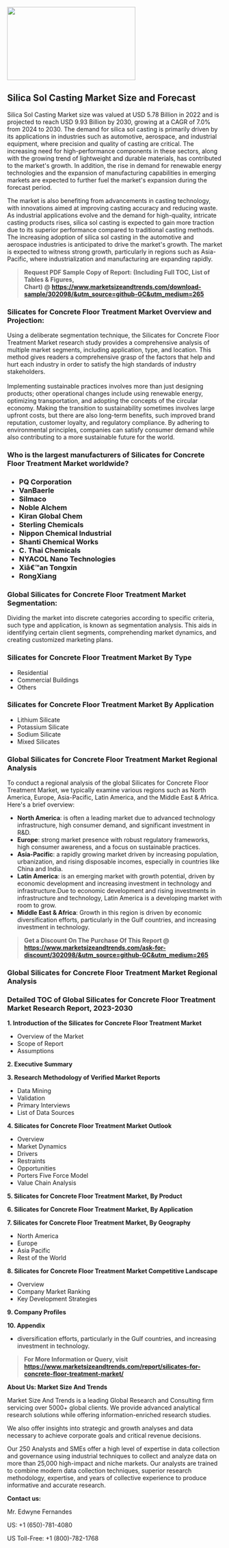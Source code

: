 <p><img class="alignnone size-medium wp-image-20088" src="https://ffe5etoiles.com/wp-content/uploads/2024/12/MST1-300x171.png" alt="" width="300" height="171" /></p><h2>Silica Sol Casting Market Size and Forecast</h2><p>Silica Sol Casting Market size was valued at USD 5.78 Billion in 2022 and is projected to reach USD 9.93 Billion by 2030, growing at a CAGR of 7.0% from 2024 to 2030. The demand for silica sol casting is primarily driven by its applications in industries such as automotive, aerospace, and industrial equipment, where precision and quality of casting are critical. The increasing need for high-performance components in these sectors, along with the growing trend of lightweight and durable materials, has contributed to the market's growth. In addition, the rise in demand for renewable energy technologies and the expansion of manufacturing capabilities in emerging markets are expected to further fuel the market's expansion during the forecast period.</p><p>The market is also benefiting from advancements in casting technology, with innovations aimed at improving casting accuracy and reducing waste. As industrial applications evolve and the demand for high-quality, intricate casting products rises, silica sol casting is expected to gain more traction due to its superior performance compared to traditional casting methods. The increasing adoption of silica sol casting in the automotive and aerospace industries is anticipated to drive the market's growth. The market is expected to witness strong growth, particularly in regions such as Asia-Pacific, where industrialization and manufacturing are expanding rapidly.</p></p><blockquote id="" class=""><strong>Request PDF Sample Copy of Report: (Including Full TOC, List of Tables &amp; Figures, Chart)&nbsp;@&nbsp;<strong><a href="https://www.marketsizeandtrends.com/download-sample/302098/&utm_source=github-GC&utm_medium=265" target="_blank">https://www.marketsizeandtrends.com/download-sample/302098/&utm_source=github-GC&utm_medium=265</a></strong></strong></blockquote><h3 id="" class="">Silicates for Concrete Floor Treatment Market&nbsp;Overview and Projection:</h3><p id="" class="">Using a deliberate segmentation technique, the Silicates for Concrete Floor Treatment Market research study provides a comprehensive analysis of multiple market segments, including application, type, and location. This method gives readers a comprehensive grasp of the factors that help and hurt each industry in order to satisfy the high standards of industry stakeholders. <br /> <br />Implementing sustainable practices involves more than just designing products; other operational changes include using renewable energy, optimizing transportation, and adopting the concepts of the circular economy. Making the transition to sustainability sometimes involves large upfront costs, but there are also long-term benefits, such improved brand reputation, customer loyalty, and regulatory compliance. By adhering to environmental principles, companies can satisfy consumer demand while also contributing to a more sustainable future for the world.</p><h3 id="" class="">Who is the largest manufacturers of&nbsp;Silicates for Concrete Floor Treatment Market worldwide?</h3><h3 class=""><p><ul><li>PQ Corporation </li><li> VanBaerle </li><li> Silmaco </li><li> Noble Alchem </li><li> Kiran Global Chem </li><li> Sterling Chemicals </li><li> Nippon Chemical Industrial </li><li> Shanti Chemical Works </li><li> C. Thai Chemicals </li><li> NYACOL Nano Technologies </li><li> Xiâ€™an Tongxin </li><li> RongXiang</li></ul></p></h3><h3 id="" class="">Global&nbsp;Silicates for Concrete Floor Treatment Market Segmentation:</h3><p id="" class="">Dividing the market into discrete categories according to specific criteria, such type and application, is known as segmentation analysis. This aids in identifying certain client segments, comprehending market dynamics, and creating customized marketing plans.</p><h3 id="" class="">Silicates for Concrete Floor Treatment Market&nbsp;By Type</h3><p><p><ul><li>Residential</li><li> Commercial Buildings</li><li> Others</p></li></ul></p></p><h3 id="" class="">Silicates for Concrete Floor Treatment Market&nbsp;By Application</h3><p class=""><p><ul><li>Lithium Silicate</li><li> Potassium Silicate</li><li> Sodium Silicate</li><li> Mixed Silicates</li></ul></p></p><h3 id="" class="">Global Silicates for Concrete Floor Treatment Market Regional Analysis</h3><p id="" class="">To conduct a regional analysis of the global Silicates for Concrete Floor Treatment Market, we typically examine various regions such as North America, Europe, Asia-Pacific, Latin America, and the Middle East &amp; Africa. Here's a brief overview:</p><ul><li><strong>North America</strong>: is often a leading market due to advanced technology infrastructure, high consumer demand, and significant investment in R&amp;D.</li><li><strong>Europe</strong>: strong market presence with robust regulatory frameworks, high consumer awareness, and a focus on sustainable practices.</li><li><strong>Asia-Pacific</strong>: a rapidly growing market driven by increasing population, urbanization, and rising disposable incomes, especially in countries like China and India.</li><li><strong>Latin America</strong>: is an emerging market with growth potential, driven by economic development and increasing investment in technology and infrastructure.Due to economic development and rising investments in infrastructure and technology, Latin America is a developing market with room to grow.</li><li><strong>Middle East &amp; Africa</strong>: Growth in this region is driven by economic diversification efforts, particularly in the Gulf countries, and increasing investment in technology.</li></ul><blockquote id="" class=""><strong>Get a Discount On The Purchase Of This Report @ <strong><a href="https://www.marketsizeandtrends.com/ask-for-discount/302098/&utm_source=github-GC&utm_medium=265" target="_blank">https://www.marketsizeandtrends.com/ask-for-discount/302098/&utm_source=github-GC&utm_medium=265</a></strong></strong></blockquote><h3 id="" class="">Global Silicates for Concrete Floor Treatment Market Regional Analysis</h3><h3 id="" class="">Detailed TOC of Global Silicates for Concrete Floor Treatment Market Research Report, 2023-2030</h3><p id="" class=""><strong>1. Introduction of the Silicates for Concrete Floor Treatment Market</strong></p><ul><li>Overview of the Market</li><li>Scope of Report</li><li>Assumptions</li></ul><p id="" class=""><strong>2. Executive Summary</strong></p><p id="" class=""><strong>3. Research Methodology of Verified Market Reports</strong></p><ul><li>Data Mining</li><li>Validation</li><li>Primary Interviews</li><li>List of Data Sources</li></ul><p id="" class=""><strong>4. Silicates for Concrete Floor Treatment Market Outlook</strong></p><ul><li>Overview</li><li>Market Dynamics</li><li>Drivers</li><li>Restraints</li><li>Opportunities</li><li>Porters Five Force Model</li><li>Value Chain Analysis</li></ul><p id="" class=""><strong>5. Silicates for Concrete Floor Treatment Market, By Product</strong></p><p id="" class=""><strong>6. Silicates for Concrete Floor Treatment Market, By Application</strong></p><p id="" class=""><strong>7. Silicates for Concrete Floor Treatment Market, By Geography</strong></p><ul><li>North America</li><li>Europe</li><li>Asia Pacific</li><li>Rest of the World</li></ul><p id="" class=""><strong>8. Silicates for Concrete Floor Treatment Market Competitive Landscape</strong></p><ul><li>Overview</li><li>Company Market Ranking</li><li>Key Development Strategies</li></ul><p id="" class=""><strong>9. Company Profiles</strong></p><p id="" class=""><strong>10. Appendix</strong></p><ul><li>diversification efforts, particularly in the Gulf countries, and increasing investment in technology.</li></ul><blockquote id="" class=""><strong>For More Information or Query, visit <strong><strong><a href="https://www.marketsizeandtrends.com/report/silicates-for-concrete-floor-treatment-market/" target="_blank">https://www.marketsizeandtrends.com/report/silicates-for-concrete-floor-treatment-market/</a></strong></strong></strong></blockquote><p id="" class=""><strong>About Us: Market Size And Trends</strong></p><p id="" class="">Market Size And Trends is a leading Global Research and Consulting firm servicing over 5000+ global clients. We provide advanced analytical research solutions while offering information-enriched research studies.</p><p id="" class="">We also offer insights into strategic and growth analyses and data necessary to achieve corporate goals and critical revenue decisions.</p><p id="" class="">Our 250 Analysts and SMEs offer a high level of expertise in data collection and governance using industrial techniques to collect and analyze data on more than 25,000 high-impact and niche markets. Our analysts are trained to combine modern data collection techniques, superior research methodology, expertise, and years of collective experience to produce informative and accurate research.</p><p id="" class=""><strong>Contact us:</strong></p><p id="" class="">Mr. Edwyne Fernandes</p><p id="" class="">US: +1 (650)-781-4080</p><p id="" class="">US Toll-Free: +1 (800)-782-1768</p>
